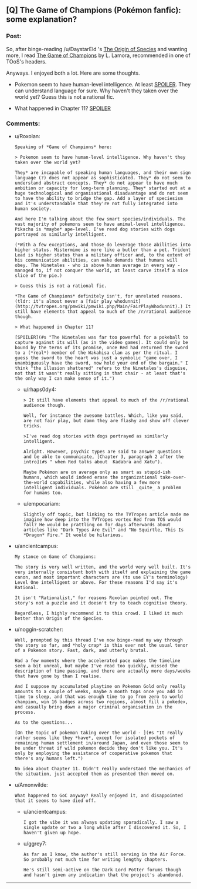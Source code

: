 ## [Q] The Game of Champions (Pokémon fanfic): some explanation?

### Post:

So, after binge-reading /u/DaystarEld 's [The Origin of Species](https://www.fanfiction.net/s/9794740/1/Pokemon-The-Origin-of-Species) and wanting more, I read [The Game of Champions](https://www.fanfiction.net/s/7354757/1/The-Game-of-Champions)  by L. Lamora, recommended in one of TOoS's headers.

Anyways. I enjoyed both a lot. Here are some thoughts.

- Pokemon seem to have human-level intelligence. At least [SPOILER](#s " Ashford, Trident lead, Ninetales, Shiryuu the dragonite and possibly Pikachu"). They can understand language for sure. Why haven't they taken over the world yet? Guess this is not a rational fic.

- What happened in Chapter 11? [SPOILER](#s " Specifically, NInetales was actually Lady Wakahisa. How come Gary didn't capture her when he tagged her with the old pokeball's light? Why did it take a katana-hit to the illusion, and where was Ninetales that whole time?")

### Comments:

- u/Roxolan:
  ```
  Speaking of *Game of Champions* here:

  > Pokemon seem to have human-level intelligence. Why haven't they taken over the world yet? 

  They* are incapable of speaking human languages, and their own sign language (?) does not appear as sophisticated. They* do not seem to understand abstract concepts. They* do not appear to have much ambition or capacity for long-term planning. They* started out at a huge technological and organisational disadvantage and do not seem to have the ability to bridge the gap. Add a layer of speciesism and it's understandable that they're not fully integrated into human society.

  And here I'm talking about the few smart species/individuals. The vast majority of pokemons seem to have animal-level intelligence. Pikachu is *maybe* ape-level. I've read dog stories with dogs portrayed as similarly intelligent.

  (*With a few exceptions, and those do leverage those abilities into higher status. Mistermime is more like a butler than a pet. Trident Lead is higher status than a military officer and, to the extent of his communication abilities, can make demands that humans will obey. The Ninetales - who is above human average in every way - managed to, if not conquer the world, at least carve itself a nice slice of the pie.)

  > Guess this is not a rational fic.

  *The Game of Champions* definitely isn't, for unrelated reasons. (tldr: it's almost never a [fair play whodunnit](http://tvtropes.org/pmwiki/pmwiki.php/Main/FairPlayWhodunnit).) It still have elements that appeal to much of the /r/rational audience though.

  > What happened in Chapter 11? 

  [SPOILER](#s "The Ninetales was far too powerful for a pokeball to capture against its will (as in the video games). It could only be bound by the terms of its promise, once Red had returned the sword to a (*real*) member of the Wakahisa clan as per the ritual. I guess the sword to the heart was just a symbolic "game over, I unambiguously have the sword, now hold your end of the bargain." I think "the illusion shattered" refers to the Ninetales's disguise, not that it wasn't really sitting in that chair - at least that's the only way I can make sense of it.")
  ```

  - u/rhaps0dy4:
    ```
    > It still have elements that appeal to much of the /r/rational audience though.

    Well, for instance the awesome battles. Which, like you said, are not fair play, but damn they are flashy and show off clever tricks.

    >I've read dog stories with dogs portrayed as similarly intelligent.

    Alright. However, psychic types are said to answer questions and be able to communicate, [Chapter 3, paragraph 2 after the intro](#s " when Red talks about  Kadabra and Xatu").

    Maybe Pokémon are on average only as smart as stupid-ish humans, which would indeed erase the organizational take-over-the-world capabilities, while also having a few more intelligent individuals. Pokémon are still _quite_ a problem for humans too.
    ```

  - u/empocariam:
    ```
    Slightly off topic, but linking to the TVTropes article made me imagine how deep into the TVTropes vortex Red from TOS would fall? He would be prattling on for days afterwards about articles like "Dark Types Are Evil" and "No Squirtle, This Is *Dragon* Fire." It would be hilarious.
    ```

- u/ancientcampus:
  ```
  My stance on Game of Champions:

  The story is very well written, and the world very well built. It's very internally consistent both with itself and explaining the game canon, and most important characters are (to use EY's terminology) Level One intelligent or above. For these reasons I'd say it's Rational.

  It isn't "Rationalist," for reasons Roxolan pointed out. The story's not a puzzle and it doesn't try to teach cognitive theory.

  Regardless, I highly recommend it to this crowd. I liked it much better than Origin of the Species.
  ```

- u/noggin-scratcher:
  ```
  Well, prompted by this thread I've now binge-read my way through the story so far, and *holy crap* is this ever not the usual tenor of a Pokemon story. Fast, dark, and utterly brutal.

  Had a few moments where the accelerated pace makes the timeline seem a bit unreal, but maybe I've read too quickly, missed the description of time passing, and there are actually more days/weeks that have gone by than I realise. 

  And I suppose my accumulated playtime on Pokemon Gold only really amounts to a couple of weeks, maybe a month tops once you add in time to sleep, and that was enough time to go from zero to world champion, win 16 badges across two regions, almost fill a pokedex, and casually bring down a major criminal organisation in the process.

  As to the questions... 

  [On the topic of pokemon taking over the world - ](#s "It really rather seems like they *have*, except for isolated pockets of remaining human settlement in/around Japan, and even those seem to be under threat if wild pokemon decide they don't like you. It's only by employing the assistance of cooperative pokemon that there's any humans left.")

  No idea about Chapter 11. Didn't really understand the mechanics of the situation, just accepted them as presented then moved on.
  ```

- u/Amonwilde:
  ```
  What happened to GoC anyway? Really enjoyed it, and disappointed that it seems to have died off.
  ```

  - u/ancientcampus:
    ```
    I got the vibe it was always updating sporadically. I saw a single update or two a long while after I discovered it. So, I haven't given up hope.
    ```

  - u/ggrey7:
    ```
    As far as I know, the author's still serving in the Air Force. So probably not much time for writing lengthy chapters.

    He's still semi-active on the Dark Lord Potter forums though and hasn't given any indication that the project's abandoned.
    ```

---

